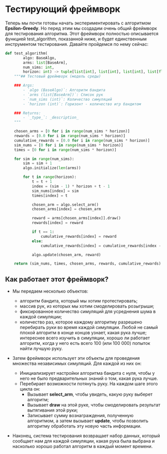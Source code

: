 # Тестирующий фреймворк

Теперь мы почти готовы начать экспериментировать с алгоритмом **Epsilon-Greedy**. Но перед этим мы создадим очень общий фреймворк для тестирования алгоритма. Этот фреймворк полностью описывается функцией test_algorithm, показанной ниже, и будет единственным инструментом тестирования. Давайте пройдемся по нему сейчас:

```python
def test_algorithm(
        algo: BaseAlgo,
        arms: list[BaseArm],
        num_sims: int,
        horizon: int) -> tuple[list[int], list[int], list[int], list[float], list[float]]:
    """## Тестовый фреймворк (модель среды)

    ### Args:
        - `algo (BaseAlgo)`: Алгоритм бандита
        - `arms (list[BaseArm])`: Список рук
        - `num_sims (int)`: Количество симуляций
        - `horizon (int)`: Горизонт - количество игр бандитом

    ### Returns:
        - `_type_`: _description_
    """

    chosen_arms = [0 for i in range(num_sims * horizon)]
    rewards = [0.0 for i in range(num_sims * horizon)]
    cumulative_rewards = [0.0 for i in range(num_sims * horizon)]
    sim_nums = [0 for i in range(num_sims * horizon)]
    times = [0 for i in range(num_sims * horizon)]

    for sim in range(num_sims):
        sim = sim + 1
        algo.initialize(len(arms))

        for t in range(horizon):
            t = t + 1
            index = (sim - 1) * horizon + t - 1
            sim_nums[index] = sim
            times[index] = t

            chosen_arm = algo.select_arm()
            chosen_arms[index] = chosen_arm

            reward = arms[chosen_arms[index]].draw()
            rewards[index] = reward

            if t == 1:
                cumulative_rewards[index] = reward
            else:
                cumulative_rewards[index] = cumulative_rewards[index - 1] + reward

            algo.update(chosen_arm, reward)

    return (sim_nums, times, chosen_arms, rewards, cumulative_rewards)
```

## Как работает этот фреймворк? 

- Мы передаем несколько объектов: 
    - алгоритм бандита, который мы хотим протестировать; 
    - массив рук, из которых мы хотим смоделировать розыгрыши; 
    - фиксированное количество симуляций для усреднения шума в каждой симуляции; 
    - количество раз, которое каждому алгоритму разрешено перебирать руки во время каждой симуляции. Любой не самый плохой алгоритм в конце концов узнает, какая рука лучше; интереснее всего изучить в симуляции, хорошо ли работает алгоритм, когда у него есть всего 100 (или 100 000) попыток найти лучшую руку.

- Затем фреймворк использует эти объекты для проведения множества независимых симуляций. Для каждой из них он:
    - Инициализирует настройки алгоритма бандита с нуля, чтобы у него не было предварительных знаний о том, какая рука лучше. 
    - Перебирает возможности потянуть руку. На каждом шаге этого цикла он: 
        - Вызывает **select_arm**, чтобы увидеть, какую руку выберет алгоритм; 
        - Вызывает **draw** на этой руке, чтобы смоделировать результат вытягивания этой руки; 
        - Записывает сумму вознаграждения, полученную алгоритмом, а затем вызывает **update**, чтобы позволить алгоритму обработать эту новую часть информации.

- Наконец, система тестирования возвращает набор данных, который сообщает нам для каждой симуляции, какая рука была выбрана и насколько хорошо работал алгоритм в каждый момент времени.